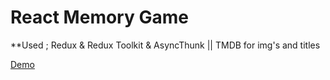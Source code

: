 # React Memory Game 

**Used ; Redux & Redux Toolkit & AsyncThunk || TMDB for img's and titles

[Demo](https://react-memory-game-redux.netlify.app/)
